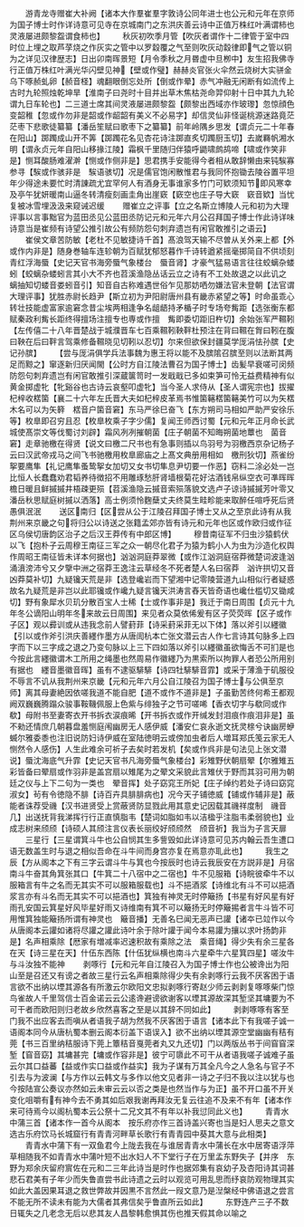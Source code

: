 <!-- { "loadSidebar": true } -->
　　游青龙寺赠崔大补阙【诸本大作羣崔羣字敦诗公同年进士也公元和元年在京师为国子博士时作详诗意可见寺在京城南门之东洪庆善云诗中正值万株红叶满谓柿也灵液屡进颇黎盌谓食柿也】
　　秋灰初吹季月管【吹灰者谓作十二律管于室中四时位上埋之取芦莩烧之作灰实之管中以罗縠覆之气至则吹灰动縠律即气之管以铜为之详见汉律歴志】日出卯南晖景短【月令季秋之月昬虚中旦栁中】友生招我佛寺行正值万株红叶满光华闪壁见神【壁或作璧】赫赫炎官张火伞然云烧树大实骈金乌下啄赪虬卵【赪音柽】魂翻眼倒忘处所【倒或作晕】赤气冲融无闲断有如流传上古时九轮照烛乾坤旱【淮南子曰尧时十目并出草木焦枯尧命羿仰射十日中其九九轮谓九日车轮也】二三道士席其间灵液屡进颇黎盌【颇黎出西域亦作玻瓈】忽惊顔色变韶稚【忽或作勿非是韶或作龆韶有美义不必易字】却信灵仙非怪诞桃源迷路竟茫茫枣下悲歌徒纂纂【潘岳笙赋曰歌枣下之纂纂】前年岭隅乡思发【谓贞元二十年春在阳山】踯躅成山开不筭【踯躅花名见杏花诗注踯直炙切躅厨玉切】去嵗羇帆湘水明【谓永贞元年自阳山移掾江陵】霜枫千里随归伴猿呼鼯啸鹧鸪啼【啸或作笑非是】恻耳酸肠难濯澣【恻或作侧非是】思君携手安能得今者相从敢辞懒由来钝騃寡参寻【騃或作骇非是　騃语骇切】况是儒官饱闲散惟君与我同怀抱锄去陵谷置平坦年少得途未要忙时清諌疏尤宜罕何人有酒身无事谁家多竹门可欵须知节即风寒幸及亭午犹妍暖南山逼冬转清瘦刻画圭角出崖窽【窽空也庄子导大窽　窽音欵】当忧复被冰雪埋汲汲来窥诫迟缓
　　赠崔立之评事【立之名斯立博陵人元和初为大理评事以言事黜官为蓝田丞见公蓝田丞防记元和元年六月公召拜国子博士作此诗详味诗意当是崔频有诗望公推引故公有频防怨句刺弃遗岂有闲官敢推引之语云】
　　崔侯文章苦防敏【老杜不见敏捷诗千首】髙浪驾天输不尽曽从关外来上都【外或作内非是】随身巻轴车连轸朝为百赋犹郁怒暮作千诗转遒紧摇毫掷简自不供顷刻青红浮海蜃【史记天官书海旁蜃气象楼台　蜃音肾】才豪气猛易语言往往蛟螭杂蝼蚓【蛟螭杂蝼蚓言其小大不齐也苕溪渔隐丛话云立之诗有不工处故退之以此讥之　螭抽知切蝼音娄蚓音引】知音自古称难遇世俗乍见那妨哂勿嫌法官未登朝【法官谓大理评事】犹胜赤尉长趋尹【斯立初为尹阳尉唐州县有畿赤紧望之等】时命虽乖心转壮技能虚富家逾窘念昔尘埃两相逢争名龃龉持矛楯子时专场夸觜距【选张衡东都赋秦政利觜长距终得擅场注擅专也専或作擅　觜即委切距旧杵切】余始张军严韅靷【左传僖二十八年晋楚战于城濮晋车七百乘韅靷鞅靽杜预注在背曰韅在胷曰靷在腹曰鞅在后曰靽言驾乘修备韅晓见切靷以忍切】尔来但欲保封疆莫学厐涓怯孙膑【史记孙膑】
　　【尝与厐涓俱学兵法事魏为惠王将以能不及膑隂召膑至则以法断其两足而黥之】窜逐新归厌闻閙【公时方自江陵法曹召为国子博士】齿髪早衰嗟可闵频防怨句刺弃遗岂有闲官敢推引深蔵箧笥时一发戢戢已多如束笋可怜无益费精神有似黄金掷虚牝【牝谿谷也古诗云哀壑叩虚牝】当今圣人求侍从【圣人谓宪宗也】拔擢杞梓收楛箘【襄二十六年左氏晋大夫如杞梓皮革焉书惟箘簵楛箘簵美竹可以为矢楛木名可以为矢簳　楛音户箘音窘】东马严徐巳奋飞【东方朔司马相如严助严安徐乐等】枚臯即召穷且忍【枚臯枚乘子字少儒】复闻王师西讨蜀【元和元年正月命长武城使髙崇文等伐蜀讨刘辟】霜风冽冽摧朝菌【庄子朝菌不知晦朔菌地蕈也　菌音窘】走章驰檄在得贤【说文曰檄二尺书也有急事则插以鸟羽号为羽檄西京杂记杨子云曰汉武帝戎马之间飞书驰檄用枚臯廊庙之上髙文典册用相如　檄刑狄切】燕雀纷挐要鹰隼【礼记鹰隼蚤鸷挐女加切又女书切隼息尹切要一作恶】窃料二涂必处一岂比恒人长蠢蠢劝君韬养待徴招不用雕琢愁肝肾墙根菊花好沽酒钱帛纵空衣可凖晖晖檐日暖且鲜摵摵井梧疎更殒【苕溪渔隐云摵音索殒落貌文选卢子谅诗摵摵芳叶零又潘岳秋思赋庭树摵以洒落】高士例须怜麴蘖丈夫终莫生畦畛能来取醉任喧呼死后贤愚俱泯泯
　　送区南归【区尝从公于江陵召拜国子博士又从之至京此诗有从我荆州来京畿之句将归公以诗送之张籍孟郊亦皆有诗元和元年也区或作欧归或作征区乌侯切唐韵区治子之后汉王莽传有中郎区博】
　　穆昔南征军不归虫沙猿鹤伏以飞【抱朴子云周穆王南征三军之众一朝尽化君子为猿为鹤小人为虫为沙造化权舆作周昭王南征皆未详本何据也】汹汹洞庭莽翠微【或作江汹洞庭宿莽微楚词波逢汹涌濆滂沛兮又夕擥中洲之宿莽王逸注云草经冬不死者楚人名曰宿莽　汹许拱切又音凶莽莫补切】九疑镵天荒是非【选登巉岩而下望湘中记零陵营道九山相似行者疑惑故名九疑荒是非岂以此耶镵或作巉九疑言镵天洪涛言舂天皆奇语也巉仕槛切又锄咸切】野有象犀水贝玑分散百宝人士稀【士或作事非是】我迁于南日周围【贞元十九年冬公谪阳山明年冬来故云日周围】来见者众莫依俙爰有区子荧荧晖【区子或作子区】观以彛训或从违我念前人譬葑菲【诗采葑采菲无以下体】落以斧引以纆徽【引以或作斧引洪庆善纆作墨方从唐訚杭本亡张文潜云古人作七言诗其句脉多上四字而下以三字成之退之乃变句脉以上三下四如落以斧引以纆徽虽欲悔舌不可扪是也　今按此言纆徽谓木工所用之绳墨也然周易作徽纆乃为黒索所以拘罪人者恐公所用别有据也　纆音墨徽音晖】虽有不逮驱騑騑【诗四牡騑騑音霏】或采于薄渔于矶服役不辱言不讥从我荆州来京畿【元和元年六月公自江陵召为国子博士与公俱至京师】离其母妻絶因依嗟我道不能自肥【道不或作不道非是】子虽勤苦终何希王都观阙双巍巍腾蹋众骏事鞍鞿佩服上色紫与绯独子之节可嗟唏【香衣切字与欷同或作欷】母附书至妻寄衣开书拆衣涙痕晞【开书拆衣或作开缄发封泪痕作痕泪非是】虽不勑还情庶几朝暮盘羞恻庭闱幽房无人感伊威【潘安仁哀永逝文抚灵榇兮诀幽房蛜蝛尔雅委黍也注旧说防妇诗伊威在室陆徳明云或傍加虫者后人増耳郑氏笺云家无人恻然令人感伤】人生此难余可祈子去矣时若发机【矣或作呉非是句法见上张文潜说】蜃沈海底气升霏【史记天官书凡海旁蜃气象楼台】彩雉野伏朝扇翚【尔雅雉五彩皆备曰翚扇或作羽非是盖宫扇以雉尾为之翚文采貌此言雉伏于野而其羽可用为朝廷之仪与上下二句为一类也　翚音挥】处子窈窕王所妃【庄子绰约若处子诗曰窈窕淑女】茍有令徳隐不腓【诗百卉具腓腓病也】况今天子铺徳威【铺或作辅非是】蔽能者诛荐受禨【汉书进贤受上赏蔽贤防显戮此用其意史记因载其禨祥度制　禨音几】出送抚背我涕挥行行正直慎脂韦【楚词如脂如韦以洁楹乎注脂韦柔弱貌也】业成志树来颀颀【诗硕人其颀注言仪表长丽绞好颀颀然　颀音祈】我当为子言天扉
　　三星行【三星谓箕斗牛也公自悯其生多訾毁如此详诗意可见苏内翰云吾生遭口语无数盖生时与退之相似吾命在斗牛间而身宫亦复在焉意亦耴此也】
　　我生之辰【方从阁本之下有三字云谓斗牛与箕也今按辰时也诗云我辰安在方説非是】月宿南斗牛奋其角箕张其口【牛箕二十八宿中之二宿也】牛不见服箱【诗睆彼牵牛不以服箱言有牛之名而无其实不可以服箱服载也】斗不挹酒浆【诗维北有斗不可以挹酒浆言亦有斗名而无其实不可以挹酒也】箕独有神灵无时停簸扬【书星有好风星有好雨孔安国云箕星好风毕星好雨又诗维南有箕不可以簸扬无时停簸掦者言牛斗皆不可用惟箕独能簸扬所谓有神灵也　簸音播】无善名巳闻无恶声已讙【诸夲已竝作以今从唐阁本云讙如诸将尽讙之讙此诗叶余于除叶讙于闻今本易讙为攘以求叶扬韵非是】名声相乘除【厯家有増减率迟速积故有乘除之法　乘音绳】得少失有余三星各在天【诗三星在天】什伍东西陈【什伍犹纵横也南斗六星牵牛六星箕四星】嗟汝牛与斗汝独不能神
　　剥啄行【元和元年自江陵召入为国子博士作也公被谗出为阳山至是召还又有谤之者故三星行云名声相乘除得少失有余剥啄行云我不厌客困于语言欲不出纳以堙其源各有所激云尔欧阳文忠拟剥啄行寄赵少师云剥剥复啄啄柴门惊鸟雀故人千里驾信士百金诺云云公逺谗避谤欲谢客以堙其源故深其堑坚其墉要为不可干者而欧阳则归老故乡欣然喜客之至是以其辞不同如此】
　　剥剥啄啄有客至门我不出应客去而嗔从者语我子胡为然我不厌客困于语言【诸本此下有我嗟子诚一语阁本同今从唐杭蜀本删云阁本衍盖下语误入】欲不出纳以堙其源空堂幽幽有秸有莞【书三百里纳秸服诗下莞上簟秸音戛莞者丸又九还切】门以两版丛书于间窅窅深堑【窅音窈】其墉甚完【墉或作容非是】彼宁可隳此不可干从者语我嗟子诚难子虽云尔其口益蕃【益或作实口益或作益实】我为子谋有万其全凡今之人急名与官子不引去与为波澜【与方作以云韩文与多作以他文见者非一诗之子归不我以注以犹与也　今按陆宣公奏议亦然如云未审云云以否之类是也然当作与为正】虽不开口虽不开关变化咀嚼有有神今去不勇其如后艰我谢再拜汝无复云往追不及来不有年【诸本作来可待焉今以阁杭蜀本云公祭十二兄文其不有年以补我愆同此义也】
　　青青水中蒲三首【诸本作一首今从阁本　按乐府亦作三首诗盖兴寄也当是妇人思夫之意文选古乐府饮马长城窟行有青青河畔草长歌行有青青园中葵其大意与此相类】
　　青青水中蒲下有一双鱼君今上陇去我在与谁居青青水中蒲长在水中居寄语浮萍草相随我不如青青水中蒲叶短不出水妇人不下堂行子在万里孟东野失子【并序　东野为郑余庆留府賔佐在元和二三年此诗当是时作也据郊集有哀幼子及杏阳诗其词甚悲石君美有子年少而失鲁直尝书此诗遗之云时以观览可用乱思而纾哀防观物理其实如此大盖因果耳退之救世弊故并因黒不言然此一叚文意乃是湼槃经中佛语退之尝言不能无所不读未有能为大儒者其弗信矣乎鲁直所云如此】
　　东野连产三子不数日辄失之几老念无后以悲其友人昌黎韩愈惧其伤也推天假其命以喻之
